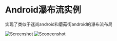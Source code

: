 Android瀑布流实例
========
实现了类似于迷尚android和蘑菇街android的瀑布流布局

![Screenshot](https://github.com/dodola/android_waterfall/raw/master/screen1.png)
![Scooeenshot](https://github.com/dodola/android_waterfall/raw/master/screen2.png)